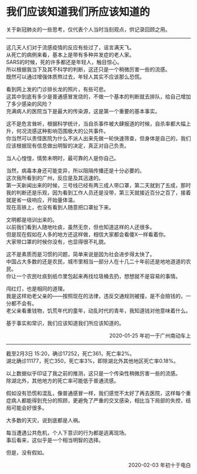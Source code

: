 我们应该知道我们所应该知道的
===

关于新冠肺炎的一些思考，仅代表个人当时当刻观点，供记录回顾之用。

---

这几天人们对于流感疫情的反应有些过了，谣言满天飞。   
从死亡的病例来看，基本上是带有多种并发症的老人家。   
SARS的时候，死的许多都还是年轻人，触目惊心。   
所以根据我当下及其不科学的判断，这还只是一个稍微厉害一些的流感。   
既然可以通过增强体质熬过去，年轻人其实不应该那么恐慌。  

看到网上发的门诊排长龙的照片，有些可悲。   
这其中到底有多少是普通感冒发烧的，不做一个基本的判断就去排队，给自己增加了多少感染的风险？   
充满病人的医院当下是最大的传染源，这是第一个重要的基本事实。   

这不是危言耸听，根据科学统计，当自杀事件被大肆报道的时候，自杀率都大幅上升，何况流感这种影响范围极大的公共事件。   
你当然可以责怪医院为什么不派人出来先做一轮快速筛查，但身体是自己的，我们应该根据现有信息做出明智的决定，真正对自己负责。   

当人心惶惶，情势未明时，最可靠的人是你自己。

当然，病毒本身还可能变异，所以阻隔传播还是十分必要的。   
这次我所看到的广州，反应是及其迅速的。   
第一天新闻出来的时候，三号线已经有两三成人带口罩，第二天就到了五成，那时我的判断还是乐观，因为看到工作人员还是没带，第三天就接近百分之百了，接着就是省一级响应，开始量体温。   
现在高铁上，也没有看到人随意把口罩扯下来。

文明都是培训出来的。   
以前我们看到人随地吐痰，虽然无奈，但也知道这样的人还很多。   
但是现在假如在人多的地方还这样做，相信大家都会看傻X一样看着你。   
大家带口罩的时候你没有，也显得很不礼貌。

这不是素质而是习惯的问题，简单来说是因为社会进步得太快了。   
中国占大多数的还是农民，城市里相当一部分人在十几二十年前还是地地道道的农民。   
你让一个农民吐痰到纸巾里包起来再找垃圾桶去扔，想想就不是容易的事情。

闯红灯，也是相同的道理。   
我是这样劝老父亲的——按照现在的法律，违反交通规则被撞，是不会赔钱的，一分都不会有。      
老父亲看重钱物，饥荒年代的童年，动乱时代的青年，我知道钱对他意味着什么。

基于事实和常识，我们应该知道我们所应该知道的。

<p align="right">2020-01-25 年初一于广州南动车上</p>

---

截至2月3日 15:20，确诊17252，死亡361，死亡率2%。   
湖北确诊11177，死亡350，死亡率3%，即除湖北外其他地区死亡率0.18%。

以上数据似乎印证了我之前的推测，这只是一个传染性稍微厉害一些的流感。   
除湖北外，其他地方的死亡率可能低于普通流感。

假如没有恐慌和混乱，像普通感冒一样，我们感觉不太好了再去医院，这样每个重症病人都能得到充分的照顾，更避免了严重的交叉感染，相比当下局部的失控，结局可能会好很多。

大多数的天灾，说到底都是人祸。

每当遭遇公共危机，个人下意识的行为都是逃离现场。   
事后看来，这似乎是一个相当明智的选择。

但是，没有假如。

<p align="right">2020-02-03 年初十于电白</p>
